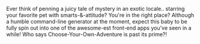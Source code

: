 Ever think of penning a juicy tale of mystery in an exotic locale.. starring your favorite pet with smarts-&-attitude? You're in the right place? Although a humble command-line generator at the moment, expect this baby to be
fully spin out into one of the awesome-est front-end apps you've seen in a while! Who says Choose-Your-Own-Adventure is past its prime?!
